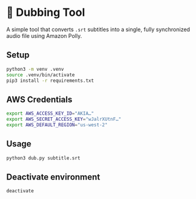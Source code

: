 # 🚀 Dubbing Tool

A simple tool that converts `.srt` subtitles into a single, fully synchronized audio file using Amazon Polly.

## Setup

```bash
python3 -m venv .venv
source .venv/bin/activate
pip3 install -r requirements.txt
```

## AWS Credentials

```bash
export AWS_ACCESS_KEY_ID="AKIA…"
export AWS_SECRET_ACCESS_KEY="wJalrXUtnF…"
export AWS_DEFAULT_REGION="us-west-2"
```

## Usage

```bash
python3 dub.py subtitle.srt
```

## Deactivate environment

```bash
deactivate
```
